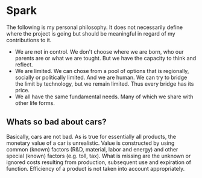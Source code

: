 <!-- TITLE: Philosophy -->
<!-- SUBTITLE: A quick summary of Philosophy -->

# Spark
The following is my personal philosophy. It does not necessarily define where the project is going but should be meaningful in regard of my contributions to it.

* We are not in control. We don't choose where we are born, who our parents are or what we are tought. But we have the capacity to think and reflect.
* We are limited. We can chose from a pool of options that is regionally, socially or politically limited. And we are human. We can try to bridge the limit by technology, but we remain limited. Thus every bridge has its price.
* We all have the same fundamental needs. Many of which we share with other life forms.

## Whats so bad about cars?
Basically, cars are not bad. As is true for essentially all products, the monetary value of a car is unrealistic.
Value is constructed by using common (known) factors (R&D, material, labor and energy) and other special (known) factors (e.g. toll, tax). What is missing are the unknown or ignored costs resulting from production, subsequent use and expiration of function.
Efficiency of a product is not taken into account appropriately.